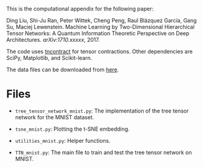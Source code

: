 This is the computational appendix for the following paper:

Ding Liu, Shi-Ju Ran, Peter Wittek, Cheng Peng, Raul Blázquez García, Gang Su, Maciej Lewenstein. Machine Learning by Two-Dimensional Hierarchical Tensor Networks: A Quantum Information Theoretic Perspective on Deep Architectures. *arXiv:1710.xxxxx*, 2017.

The code uses [tncontract](https://github.com/andrewdarmawan/tncontract) for tensor contractions. Other dependencies are SciPy, Matplotlib, and Scikit-learn.

The data files can be downloaded from [here](whatevercloudfolder).

Files
=====

- `tree_tensor_network_mnist.py`: The implementation of the tree tensor network for the MNIST dataset.

- `tsne_mnist.py`: Plotting the t-SNE embedding.

- `utilities_mnist.py`: Helper functions.

- `TTN_mnist.py`: The main file to train and test the tree tensor network on MNIST.


